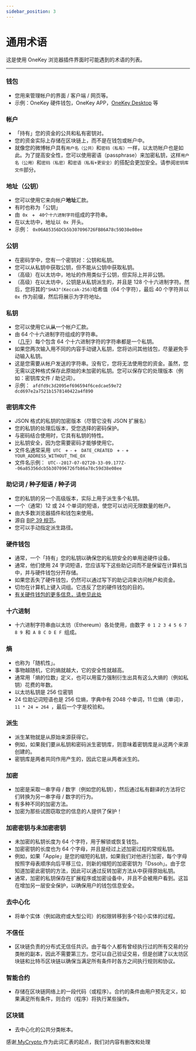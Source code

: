 ```yaml
---
sidebar_position: 3
---
```


# 通用术语

<p id ="agoctitecs_p">
  这是使用 OneKey 浏览器插件界面时可能遇到的术语的列表。
</p>

---

### 钱包

<ul>
  <li id ="wallet_l1">您用来管理帐户的界面 / 客户端 / 网页等。</li>

  <li id ="wallet_l2">示例：OneKey 硬件钱包，OneKey APP，<a href="https://desktop.onekey.so/">OneKey Desktop</a> 等</li>
</ul>

### 帐户

<ul>
  <li id ="account_l1">「持有」您的资金的公共和私有密钥对。</li>

  <li id ="account_l2">您的资金实际上存储在区块链上，而不是在钱包或帐户中。</li>

  <li id ="account_l3">就像您的微博帐户具有<code>用户名（公共）</code>和<code>密码（私有）</code>一样，以太坊帐户也是如此。为了提高安全性，您可以使用密语（passphrase）来加密私钥，这样<code>用户名（公用）</code>和<code>密码（私密）</code>和<code>密语（私有+更安全）</code>的搭配会更加安全。请参阅<code>密钥库文件</code>部分。 </li>
</ul>

### 地址（公钥）

<ul>
  <li id ="address_l1">您可以使用它来向帐户<b>地址</b>汇款。</li>
  <li id ="address_l2">有时也称为「公钥」 </li>
  <li id ="address_l3">由<code> 0x </code> + <code> 40个十六进制字符</code>组成的字符串。</li>
  <li id ="address_l4">在以太坊中，地址以<code> 0x </code>开头。</li>
  <li id ="address_l5">示例：<code> 0x06A85356DCb5b307096726FB86A78c59D38e08ee </code> </li>
</ul>

### 公钥

<ul>
  <li id ="pubk_l1">在密码学中，您有一个密钥对：公钥和私钥。</li>
  <li id ="pubk_l2">您可以从私钥中获取公钥，但不能从公钥中获取私钥。</li>
  <li id ="pubk_l3">（高级）在以太坊中，地址的作用类似于公钥，但实际上并非公钥。</li>
  <li id ="pubk_l4">（高级）在以太坊中，公钥是从私钥派生的，并且是 128 个十六进制字符。然后，您将其的<code>"SHA3"(Keccak-256)</code>哈希值（64 个字符），最后 40 个字符并以<code> 0x </code>作为前缀，然后将展示为字符地址。</li>
</ul>

### 私钥

<ul>
  <li id ="privk_1">您可以使用它从<b>从</b>一个帐户汇款。</li>
  <li id ="privk_3">由 64 个十六进制字符组成的字符串。</li>
  <li id ="privk_4">（<a href='https://crypto.stackexchange.com/questions/30269/are-all-possible-ec-private-keys-valid' target='_blank'>几乎</a>）每个包含 64 个十六进制字符的字符串都是一个私钥。</li>
  <li id ="privk_5">如果您两次输入用不同的内容手动键入私钥，您将访问其他钱包，尽量避免手动输入私钥。</li>
  <li id ="privk_6">这是您需要从帐户发送的字符串。没有它，您将无法使用您的资金。虽然，您无需以这种格式保存此原始的未加密的私钥。您可以保存它的处理版本（例如：密钥库文件 / 助记词）。</li>
  <li id ="privk_7">示例：<code> afdfd9c3d2095ef696594f6cedcae59e72​​dcd697e2a7521b1578140422a4f890 </code> </li>
</ul>

### 密钥库文件

<ul>
  <li id ="keystoref_l1">
    JSON 格式的私钥的加密版本（尽管它没有 JSON 扩展名）
  </li>
  <li id ="keystoref_l2">
    您的私钥的处理后版本，受您选择的密码保护。
  </li>
  <li id ="keystoref_l3">
    与密码结合使用时，它具有私钥的特性。
  </li>
  <li id ="keystoref_l4">
    比私钥安全，因为您需要密码才能够使用它。
  </li>
  <li id ="keystoref_l5">
    文件名通常采用<code> UTC </code> + <code>-</code> + <code> DATE_CREATED </code> + <code>-</code> + <code> YOUR_ADDRESS_WITHOUT_THE_OX </code> </li>
  <li id ="keystoref_l6">
    文件名示例：<code> UTC--2017-07-02T20-33-09.177Z--06a85356dcb5b307096726fb86a78c59d38e08ee </code>
  </li>
</ul>

### 助记词 / 种子短语 / 种子词

<ul>
  <li id ="mphrase_l1">
    您的私钥的另一个高级版本，实际上用于派生多个私钥。
  </li>
  <li id ="mphrase_l2">
    一个（通常）12 或 24 个单词的短语，使您可以访问无限数量的帐户。
  </li>
  <li id ="mphrase_l3">
    由大多数浏览器插件和钱包来使用。
  </li>
  <li id ="mphrase_l4">
    源自 <a href='https://github.com/bitcoin/bips/blob/master/bip-0039.mediawiki' target='_blank'> BIP 39 规范</a>。
  </li>
  <li id ="mphrase_l5">
    您可以手动指定派生路径。
  </li>
</ul>

### 硬件钱包

<ul>
  <li id ="hardwarew_l1">
    通常，一个「持有」您的私钥以确保您的私钥安全的单用途硬件设备。
  </li>
  <li id ="hardwarew_l2">
    通常，他们使用 24 字词短语，您应该写下这些助记词而不是保留在计算机当中，并与硬件钱包分开存储。
  </li>
  <li id ="hardwarew_l3">
    如果您丢失了硬件钱包，仍然可以通过写下的助记词来访问帐户和资金。
  </li>
  <li id ="hardwarew_l4">
    切勿在计算机上键入词组。它违反了您的硬件钱包的目的。
  </li>
  <li id ="hardwarew_l5">
    <a href='https://kb.myetherwallet.com/en/hardware-wallets/' target='_blank'>有关硬件钱包的更多信息，请参见此处</a>
  </li>
</ul>

### 十六进制

<ul>
  <li id ="hexadecimal_l">
    十六进制字符串由以太坊（Ethereum）各处使用，由数字<code> 0 1 2 3 4 5 6 7 8 9 </code>和<code> A B C D E F </code>组成。
  </li>
</ul>


### 熵

<ul>
  <li id ="entropy_l1">
    也称为「随机性」。
  </li>
  <li id ="entropy_l2">
    事物越随机，它的熵就越大，它的安全性就越高。
  </li>
  <li id ="entropy_l3">
    通常用「熵的位数」定义，也可以用蛮力强制衍生出具有这么大熵的（例如私钥）花费的年数。
  </li>
  <li id ="entropy_l4">
    以太坊私钥是 256 位密钥
  </li>
  <li id ="entropy_l5">
    24 位助记词短语也是 256 位熵，字典中有 2048 个单词，11 位熵（单词），<code> 11 * 24 = 264 </code>，最后一个字是校验和。
  </li>
</ul>

### 派生

<ul>
  <li id ="deriveDeriv_l1">
    派生某物就是从原始来源获得它。
  </li>
  <li id ="deriveDeriv_l2">
    例如，如果我们要从私钥和密码派生密钥库，则意味着密钥库是从这两个来源创建的。
  </li>
  <li id ="deriveDeriv_l3">
    密钥库是两者共同作用产生的，因此它是从两者派生的。
  </li>
</ul>

### 加密

<ul>
  <li id ="encryption_l1">
    加密是采取一串字母 / 数字（例如您的私钥），然后通过私有翻译的方法将它们转换为另一串字母 / 数字的行为。
  </li>
  <li id ="encryption_l2">
    有多种不同的加密方法。
  </li>
  <li id ="encryption_l3">
    加密为那些试图窃取您的信息的人提供了保护！
  </li>
</ul>

### 加密密钥与未加密密钥

<ul>
  <li id ="encvunenc_l1">
    未加密的私钥长度为 64 个字符，用于解锁或恢复钱包。
  </li>
  <li id ="encvunenc_l2">
    加密密钥的长度也为 64 个字母，并且是经过上述加密过程的常规私钥。
  </li>
  <li id ="encvunenc_l3">
    例如，如果「Apple」是您的缩短的私钥，如果我们对他进行加密，每个字母按照字母表顺序向后平移三位，则新的缩短的加密密钥为「Dssoh」。由于您知道加密此密钥的方法，因此可以通过反转加密方法从中获得原始私钥。
  </li>
  <li id ="encvunenc_l4">
    通常，加密的私钥保存在扩展程序或加密设备中，并且不会被用户看到。这旨在增加另一层安全保护，以确保用户的钱包信息安全。
  </li>
</ul>

### 去中心化

<ul>
  <li id ="decentralize_l">
    将单个实体（例如政府或大型公司）的权限转移到多个较小实体的过程。
  </li>
</ul>

### 不信任

<ul>
  <li id ="trustless_l">
    区块链负责的分布式无信任共识。由于每个人都有曾经执行过的所有交易的分类帐的副本，因此不需要第三方。您可以自己验证交易，但是创建了以太坊区块链和比特币区块链以确保当满足所有条件时各方之间执行规则和协议。
  </li>
</ul>

### 智能合约

<ul>
  <li id ="sc_l">
    存储在区块链网络上的一段代码（或程序）。合约的条件由用户预先定义，如果满足所有条件，则合约（程序）将执行某些操作。
  </li>
</ul>

### 区块链

<ul>
  <li id ="blockchain_l">
    去中心化的公共分类帐本。
  </li>
</ul>

<p>感谢<a href="https://support.mycrypto.com/getting-started/ethereum-glossary.html" target="_blank"> MyCrypto </a>作为此词汇表的起点，我们对内容有删改和处理</p>
